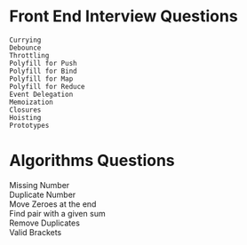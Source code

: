#   Front End Interview Questions
    Currying
    Debounce
    Throttling
    Polyfill for Push 
    Polyfill for Bind
    Polyfill for Map
    Polyfill for Reduce 
    Event Delegation
    Memoization
    Closures
    Hoisting
    Prototypes
    
   
# Algorithms Questions
  Missing Number <br>
  Duplicate Number <br>
  Move Zeroes at the end <br>
  Find pair with a given sum <br>
  Remove Duplicates <br>
  Valid Brackets <br>
